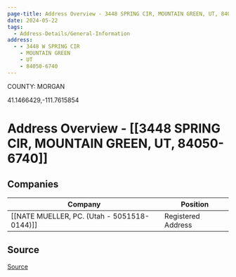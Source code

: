 ```yaml
---
page-title: Address Overview - 3448 SPRING CIR, MOUNTAIN GREEN, UT, 84050-6740
date: 2024-05-22
tags:
  - Address-Details/General-Information
address:
  - - 3448 W SPRING CIR
    - MOUNTAIN GREEN
    - UT
    - 84050-6740
---
```

COUNTY: MORGAN

41.1466429,-111.7615854


# Address Overview - [[3448 SPRING CIR, MOUNTAIN GREEN, UT, 84050-6740]]

## Companies

| Company                                  | Position          |
|------------------------------------------|-------------------|
| [[NATE MUELLER, PC. (Utah - 5051518-0144)]] | Registered Address |

## Source

[Source](https://secure.utah.gov/bes/index.html)